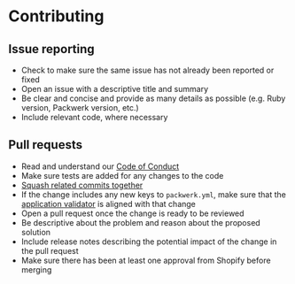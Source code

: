 # Contributing

## Issue reporting
* Check to make sure the same issue has not already been reported or fixed
* Open an issue with a descriptive title and summary
* Be clear and concise and provide as many details as possible (e.g. Ruby version, Packwerk version, etc.)
* Include relevant code, where necessary

## Pull requests
* Read and understand our [Code of Conduct](https://github.com/Shopify/packwerk/blob/main/CODE_OF_CONDUCT.md)
* Make sure tests are added for any changes to the code
* [Squash related commits together](http://gitready.com/advanced/2009/02/10/squashing-commits-with-rebase.html)
* If the change includes any new keys to `packwerk.yml`, make sure that the [application validator](https://github.com/Shopify/packwerk/blob/1c711748b4a28b65220e2cefba764ffd8eb1a101/lib/packwerk/application_validator.rb#L116) is aligned with that change
* Open a pull request once the change is ready to be reviewed
* Be descriptive about the problem and reason about the proposed solution
* Include release notes describing the potential impact of the change in the pull request
* Make sure there has been at least one approval from Shopify before merging
